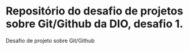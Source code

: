 # Repositório do desafio de projetos sobre Git/Github da DIO, desafio 1.
Desafio de projeto sobre Git/Github
